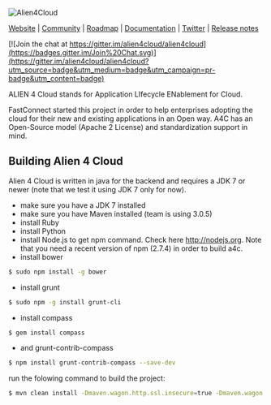 ![Alien4Cloud](https://raw.githubusercontent.com/alien4cloud/alien4cloud.github.io/sources/images/alien4cloud-banner.png)

[Website](http://alien4cloud.github.io) |
[Community](http://alien4cloud.github.io/community/index.html) |
[Roadmap](http://alien4cloud.github.io/roadmap/index.html) |
[Documentation](http://alien4cloud.github.io/#/documentation/1.1.0/index.html) |
[Twitter](https://twitter.com/alien4cloud) |
[Release notes](http://alien4cloud.github.io/#/release_notes/index.html)


[![Join the chat at https://gitter.im/alien4cloud/alien4cloud](https://badges.gitter.im/Join%20Chat.svg)](https://gitter.im/alien4cloud/alien4cloud?utm_source=badge&utm_medium=badge&utm_campaign=pr-badge&utm_content=badge)

ALIEN 4 Cloud stands for Application LIfecycle ENablement for Cloud.

FastConnect started this project in order to help enterprises adopting the cloud for their new and existing applications in an Open way. A4C has an Open-Source model (Apache 2 License) and standardization support in mind.

## Building Alien 4 Cloud

Alien 4 Cloud is written in java for the backend and requires a JDK 7 or newer (note that we test it using JDK 7 only for now).

- make sure you have a JDK 7 installed
- make sure you have Maven installed (team is using 3.0.5)
- install Ruby
- install Python
- install Node.js to get npm command. Check here http://nodejs.org. Note that you need a recent version of npm (2.7.4) in order to build a4c.
- install bower  
```sh
$ sudo npm install -g bower
```
- install grunt  
```sh
$ sudo npm -g install grunt-cli
```
- install compass  
```sh
$ gem install compass
```
- and grunt-contrib-compass  
```sh
$ npm install grunt-contrib-compass --save-dev
```  

run the folowing command to build the project:  
```sh
$ mvn clean install -Dmaven.wagon.http.ssl.insecure=true -Dmaven.wagon.http.ssl.allowall=true
```
